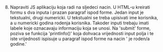 08)	Napraviti JS aplikaciju koja radi na sljedeci nacin. U HTML-u kreirati formu s dva inputa i prazan paragraf ispod forme. Jedan input je tekstualni, drugi numericki. U tekstualni se treba upisivati ime korisnika, a u numericki godina rodenja korisnika. Takoder inputi trebaju imati labele koje oznacavaju informaciju koja se unosi. Na 'submit' forme, poziva se funkcija 'printInfo()' koja dohvaca vrijednosti input polja i te iste vrijednosti ispisuje u paragraf ispod forme na nacin '<imeKorisnika> je roden/a <godinaRodenja> godine.'
